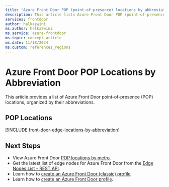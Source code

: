```yaml
---
title: 'Azure Front Door POP (point-of-presence) locations by abbreviation'
description: This article lists Azure Front Door POP (point-of-presence) locations, sorted by edge location abbreviation.
services: frontdoor
author: halkazwini
ms.author: halkazwini
ms.service: azure-frontdoor
ms.topic: concept-article
ms.date: 11/18/2024
ms.custom: references_regions
---
```


# Azure Front Door POP Locations by Abbreviation

This article provides a list of Azure Front Door point-of-presence (POP) locations, organized by their abbreviations.

## POP Locations

[!INCLUDE [front-door-edge-locations-by-abbreviation](../../includes/front-door-edge-locations-by-abbreviation.md)]

## Next Steps

* View Azure Front Door [POP locations by metro](edge-locations-by-region.md).
* Get the latest list of edge nodes for Azure Front Door from the [Edge Nodes List - REST API](/rest/api/cdn/edge-nodes/list).
* Learn how to [create an Azure Front Door (classic) profile](quickstart-create-front-door.md).
* Learn how to [create an Azure Front Door profile](standard-premium/create-front-door-portal.md).
